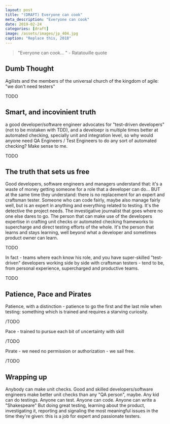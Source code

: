 ```yaml
---
layout: post
title: "(DRAFT) Everyone can cook"
meta_description: "Everyone can cook"
date: 2019-02-24
categories: [draft]
image: /assets/images/jp_404.jpg
caption: "Replace this, 2018"
---
```


> "Everyone can cook... " - Ratatouille quote

## Dumb Thought

Agilists and the members of the universal church of the kingdom of agile: "we don't need testers"

TODO

## Smart, and incovinient truth

a good developer/software engineer advocates for "test-driven developers" (not to be mistaken with TDD), and a develoepr is multiple times better at automated checking, specially unit and integration level, so why would anyone need QA Engineers / Test Engineers to do any sort of automated checking? Make sense to me.

TODO

## The truth that sets us free

Good developers, software engineers and managers understand that: it's a waste of money getting someone for a role that a developer can do... BUT at the same time they understand: there is no replacement for an expert and craftsman tester. Someone who can code fairly, maybe also manage fairly well, but is an expert in anything and everything related to testing. It's the detective the project needs. The investigative journalist that goes where no one else dares to go. The person that can make use of the developers expertise in crafting unit checks or automated checking frameworks to supercharge and direct testing efforts of the whole. It's the person that learns and stays learning, well beyond what a developer and sometimes product owner can learn.

TODO

In fact - teams where each know his role, and you have super-skilled "test-driven" developers working side by side with craftsman testers - tend to be, from personal experience, supercharged and productive teams.

TODO

## Patience, Pace and Pirates

Patience, with a distinction - patience to go the first and the last mile when testing: something which is trained and requires a starving curiosity.

/TODO

Pace - trained to pursue each bit of uncertainty with skill

/TODO


Pirate - we need no permission or authorization - we sail free.

/TODO

## Wrapping up

Anybody can make unit checks. Good and skilled developers/software engineers make better unit checks than any "QA person", maybe.
Any kid can do testings. Anyone can test. Anyone can code. Anyone can write a "Shakespeare" But doing great testing, learning about the product, investigating it, reporting and signaling the most meaningful issues in the time they're given: this is a job for expert and passionate testers.
